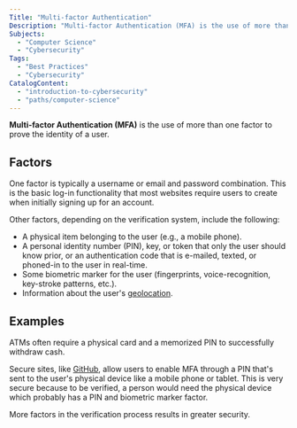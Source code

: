 ```yaml
---
Title: "Multi-factor Authentication"
Description: "Multi-factor Authentication (MFA) is the use of more than one factor to prove the identity of a user."
Subjects:
  - "Computer Science"
  - "Cybersecurity"
Tags:
  - "Best Practices"
  - "Cybersecurity"
CatalogContent:
  - "introduction-to-cybersecurity"
  - "paths/computer-science"
---
```


**Multi-factor Authentication (MFA)** is the use of more than one factor to prove the identity of a user.

## Factors

One factor is typically a username or email and password combination. This is the basic log-in functionality that most websites require users to create when initially signing up for an account.

Other factors, depending on the verification system, include the following:

- A physical item belonging to the user (e.g., a mobile phone).
- A personal identity number (PIN), key, or token that only the user should know prior, or an authentication code that is e-mailed, texted, or phoned-in to the user in real-time.
- Some biometric marker for the user (fingerprints, voice-recognition, key-stroke patterns, etc.).
- Information about the user's [geolocation](https://www.codecademy.com/resources/docs/general/geolocation).

## Examples

ATMs often require a physical card and a memorized PIN to successfully withdraw cash.

Secure sites, like [GitHub](https://www.codecademy.com/resources/docs/general/github), allow users to enable MFA through a PIN that's sent to the user's physical device like a mobile phone or tablet. This is very secure because to be verified, a person would need the physical device which probably has a PIN and biometric marker factor.

More factors in the verification process results in greater security.
